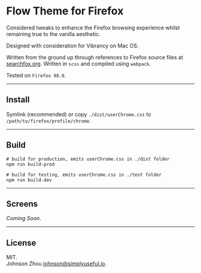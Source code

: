 # Flow Theme for Firefox  

Considered tweaks to enhance the Firefox browsing experience 
whilst remaining true to the vanilla aesthetic.  

Designed with consideration for Vibrancy on Mac OS.  

Written from the ground up through references to Firefox source files at 
[searchfox.org](https://searchfox.org/). 
Written in `scss` and compiled using `webpack`.  

Tested on `Firefox 98.0`.  

--- 
## Install  

Symlink (recommended) or copy `./dist/userChrome.css` to 
`/path/to/firefox/profile/chrome`.  

--- 
## Build  

````shell
# build for production, emits userChrome.css in ./dist folder
npm run build-prod

# build for testing, emits userChrome.css in ./test folder
npm run build-dev
````

--- 
## Screens  

*Coming Soon*.  

---
## License  
MIT.  
Johnson Zhou [johnson@simplyuseful.io](mailto://johnson@simplyuseful.io).